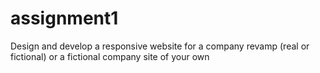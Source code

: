 # assignment1
Design and develop a responsive website for a company revamp (real or fictional) or a fictional company site of your own
